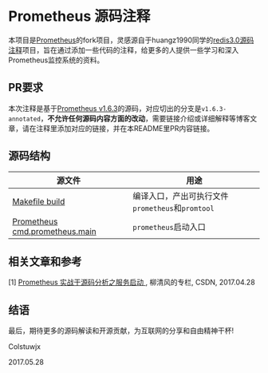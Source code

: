 # Prometheus 源码注释

本项目是[Prometheus](https://github.com/prometheus/prometheus)的fork项目，灵感源自于huangz1990同学的[redis3.0源码注释](https://github.com/huangz1990/redis-3.0-annotated)项目，旨在通过添加一些代码的注释，给更多的人提供一些学习和深入Prometheus监控系统的资料。

## PR要求

本次注释是基于[Prometheus v1.6.3](https://github.com/SaltedMan/prometheus-annotated/commit/c580b60c67f2c5f6b638c3322161bcdf6d68d7fc)的源码，对应切出的分支是`v1.6.3-annotated`，**不允许任何源码内容方面的改动**，需要链接介绍或详细解释等博客文章，请在注释里添加对应的链接，并在本README里PR内容链接。

## 源码结构

源文件 | 用途 |
---- | ------ |
[Makefile build](https://github.com/SaltedMan/prometheus-annotated/blob/v1.6.3-annotated/Makefile#L55) | 编译入口，产出可执行文件`prometheus`和`promtool` |
[Prometheus cmd.prometheus.main](https://github.com/SaltedMan/prometheus-annotated/blob/v1.6.3-annotated/cmd/prometheus/main.go#L73) | `prometheus`启动入口 |

## 相关文章和参考

\[1\] [Prometheus 实战于源码分析之服务启动
](http://blog.h5min.cn/u010278923/article/details/70912256), 柳清风的专栏, CSDN, 2017.04.28

## 结语

最后，期待更多的源码解读和开源贡献，为互联网的分享和自由精神干杯!

Colstuwjx

2017.05.28
